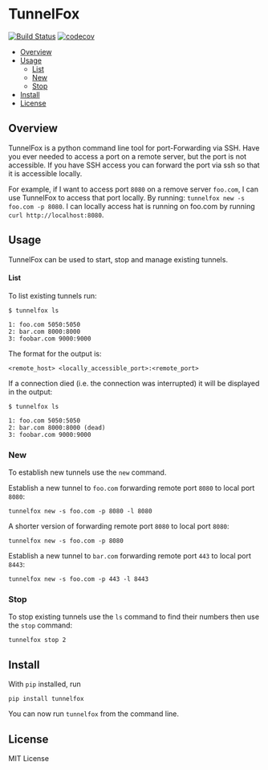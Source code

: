 # TunnelFox
[![Build Status](https://travis-ci.org/jspeyside/tunnelfox.svg?branch=master)](https://travis-ci.org/jspeyside/tunnelfox)
[![codecov](https://codecov.io/gh/jspeyside/tunnelfox/branch/master/graph/badge.svg)](https://codecov.io/gh/jspeyside/tunnelfox)


<!-- MarkdownTOC -->

- [Overview](#overview)
- [Usage](#usage)
  - [List](#list)
  - [New](#new)
  - [Stop](#stop)
- [Install](#install)
- [License](#license)

<!-- /MarkdownTOC -->


## Overview
TunnelFox is a python command line tool for port-Forwarding via SSH. Have you ever needed to access a port on a remote server, but the port is not accessible. If you have SSH access you can forward the port via ssh so that it is accessible locally.

For example, if I want to access port `8080` on a remove server `foo.com`, I can use TunnelFox to access that port locally. By running: `tunnelfox new -s foo.com -p 8080`. I can locally access hat is running on foo.com by running `curl http://localhost:8080`.


## Usage
TunnelFox can be used to start, stop and manage existing tunnels.

#### List
To list existing tunnels run:
```
$ tunnelfox ls

1: foo.com 5050:5050
2: bar.com 8000:8000
3: foobar.com 9000:9000
```
The format for the output is:
```
<remote_host> <locally_accessible_port>:<remote_port>
```

If a connection died (i.e. the connection was interrupted) it will be displayed in the output:

```
$ tunnelfox ls

1: foo.com 5050:5050
2: bar.com 8000:8000 (dead)
3: foobar.com 9000:9000
```

### New
To establish new tunnels use the `new` command.

Establish a new tunnel to `foo.com` forwarding remote port `8080` to local port `8080`:
```
tunnelfox new -s foo.com -p 8080 -l 8080
```

A shorter version of forwarding remote port `8080` to local port `8080`:
```
tunnelfox new -s foo.com -p 8080
```

Establish a new tunnel to `bar.com` forwarding remote port `443` to local port `8443`:
```
tunnelfox new -s foo.com -p 443 -l 8443
```

### Stop
To stop existing tunnels use the `ls` command to find their numbers then use the `stop` command:
```
tunnelfox stop 2
```


## Install
With `pip` installed, run
```
pip install tunnelfox
```
You can now run `tunnelfox` from the command line.

## License
MIT License
